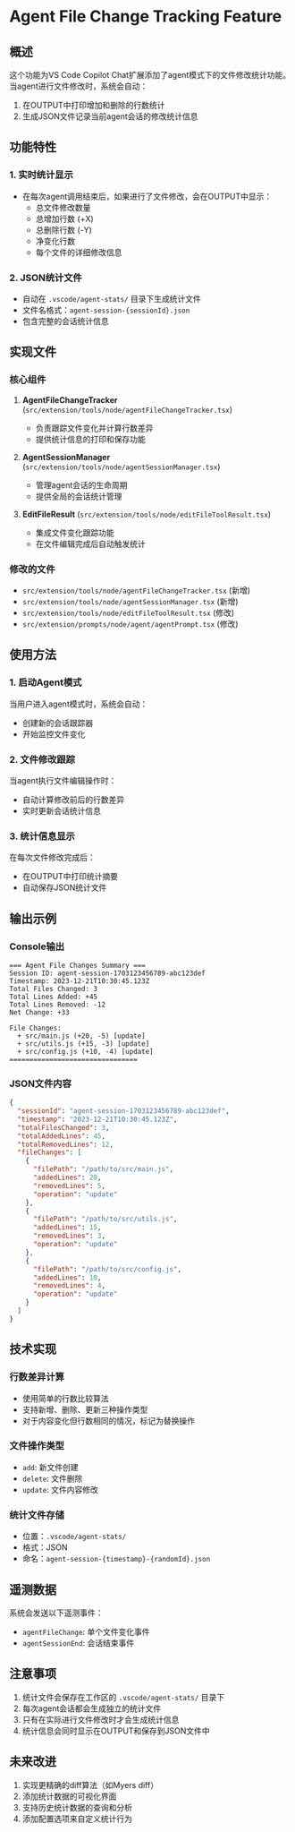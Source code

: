 # Agent File Change Tracking Feature

## 概述

这个功能为VS Code Copilot Chat扩展添加了agent模式下的文件修改统计功能。当agent进行文件修改时，系统会自动：

1. 在OUTPUT中打印增加和删除的行数统计
2. 生成JSON文件记录当前agent会话的修改统计信息

## 功能特性

### 1. 实时统计显示
- 在每次agent调用结束后，如果进行了文件修改，会在OUTPUT中显示：
  - 总文件修改数量
  - 总增加行数 (+X)
  - 总删除行数 (-Y)
  - 净变化行数
  - 每个文件的详细修改信息

### 2. JSON统计文件
- 自动在 `.vscode/agent-stats/` 目录下生成统计文件
- 文件名格式：`agent-session-{sessionId}.json`
- 包含完整的会话统计信息

## 实现文件

### 核心组件

1. **AgentFileChangeTracker** (`src/extension/tools/node/agentFileChangeTracker.tsx`)
   - 负责跟踪文件变化并计算行数差异
   - 提供统计信息的打印和保存功能

2. **AgentSessionManager** (`src/extension/tools/node/agentSessionManager.tsx`)
   - 管理agent会话的生命周期
   - 提供全局的会话统计管理

3. **EditFileResult** (`src/extension/tools/node/editFileToolResult.tsx`)
   - 集成文件变化跟踪功能
   - 在文件编辑完成后自动触发统计

### 修改的文件

- `src/extension/tools/node/agentFileChangeTracker.tsx` (新增)
- `src/extension/tools/node/agentSessionManager.tsx` (新增)
- `src/extension/tools/node/editFileToolResult.tsx` (修改)
- `src/extension/prompts/node/agent/agentPrompt.tsx` (修改)

## 使用方法

### 1. 启动Agent模式
当用户进入agent模式时，系统会自动：
- 创建新的会话跟踪器
- 开始监控文件变化

### 2. 文件修改跟踪
当agent执行文件编辑操作时：
- 自动计算修改前后的行数差异
- 实时更新会话统计信息

### 3. 统计信息显示
在每次文件修改完成后：
- 在OUTPUT中打印统计摘要
- 自动保存JSON统计文件

## 输出示例

### Console输出
```
=== Agent File Changes Summary ===
Session ID: agent-session-1703123456789-abc123def
Timestamp: 2023-12-21T10:30:45.123Z
Total Files Changed: 3
Total Lines Added: +45
Total Lines Removed: -12
Net Change: +33

File Changes:
  + src/main.js (+20, -5) [update]
  + src/utils.js (+15, -3) [update]
  + src/config.js (+10, -4) [update]
================================
```

### JSON文件内容
```json
{
  "sessionId": "agent-session-1703123456789-abc123def",
  "timestamp": "2023-12-21T10:30:45.123Z",
  "totalFilesChanged": 3,
  "totalAddedLines": 45,
  "totalRemovedLines": 12,
  "fileChanges": [
    {
      "filePath": "/path/to/src/main.js",
      "addedLines": 20,
      "removedLines": 5,
      "operation": "update"
    },
    {
      "filePath": "/path/to/src/utils.js",
      "addedLines": 15,
      "removedLines": 3,
      "operation": "update"
    },
    {
      "filePath": "/path/to/src/config.js",
      "addedLines": 10,
      "removedLines": 4,
      "operation": "update"
    }
  ]
}
```

## 技术实现

### 行数差异计算
- 使用简单的行数比较算法
- 支持新增、删除、更新三种操作类型
- 对于内容变化但行数相同的情况，标记为替换操作

### 文件操作类型
- `add`: 新文件创建
- `delete`: 文件删除
- `update`: 文件内容修改

### 统计文件存储
- 位置：`.vscode/agent-stats/`
- 格式：JSON
- 命名：`agent-session-{timestamp}-{randomId}.json`

## 遥测数据

系统会发送以下遥测事件：
- `agentFileChange`: 单个文件变化事件
- `agentSessionEnd`: 会话结束事件

## 注意事项

1. 统计文件会保存在工作区的 `.vscode/agent-stats/` 目录下
2. 每次agent会话都会生成独立的统计文件
3. 只有在实际进行文件修改时才会生成统计信息
4. 统计信息会同时显示在OUTPUT和保存到JSON文件中

## 未来改进

1. 实现更精确的diff算法（如Myers diff）
2. 添加统计数据的可视化界面
3. 支持历史统计数据的查询和分析
4. 添加配置选项来自定义统计行为